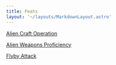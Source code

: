 ```yaml
---
title: Feats
layout: '~/layouts/MarkdownLayout.astro'
---
```

[ Alien Craft Operation ](/menaces.d20/feats/alien.craft.operation)

[ Alien Weapons Proficiency ](/menaces.d20/feats/alien.weapons.proficiency)

[ Flyby Attack ](/menaces.d20/feats/flyby.attack)

